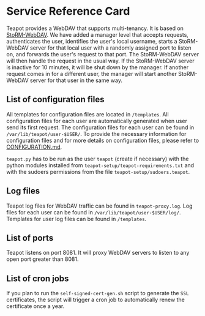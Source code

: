 # Service Reference Card

Teapot provides a WebDAV that supports multi-tenancy.
It is based on [StoRM-WebDAV](https://github.com/italiangrid/storm-webdav).
We have added a manager level that accepts requests, authenticates the user, identifies the user's local username,
starts a StoRM-WebDAV server for that local user with a randomly assigned port to listen on, and forwards the user's
request to that port. The StoRM-WebDAV server will then handle the request in the usual way. If the StoRM-WebDAV server
is inactive for 10 minutes, it will be shut down by the manager.
If another request comes in for a different user, the manager will start another StoRM-WebDAV
server for that user in the same way.

## List of configuration files

All templates for configuration files are located in `/templates`.
All configuration files for each user are automatically generated when user send its first request.
The configuration files for each user can be found in `/var/lib/teapot/user-$USER/`.
To provide the necessary information for configuration files and for more details on configuration files,
please refer to [CONFIGURATION.md](https://gitlab.desy.de/intertwin/teapot/-/blob/main/CONFIGURATION.md?ref_type=heads).

`teapot.py` has to be run as the user `teapot` (create if necessary) with the python modules installed from 
`teapot-setup/teapot-requirements.txt` and with the sudoers permissions from the file `teapot-setup/sudoers.teapot`.

## Log files

Teapot log files for WebDAV traffic can be found in `teapot-proxy.log`.
Log files for each user can be found in `/var/lib/teapot/user-$USER/log/`.
Templates for user log files can be found in `/templates`.

## List of ports

Teapot listens on port 8081. It will proxy WebDAV servers to listen to any open port greater than 8081.

## List of cron jobs

If you plan to run the `self-signed-cert-gen.sh` script to generate the `SSL` certificates,
the script will trigger a cron job to automatically renew the certificate once a year.
